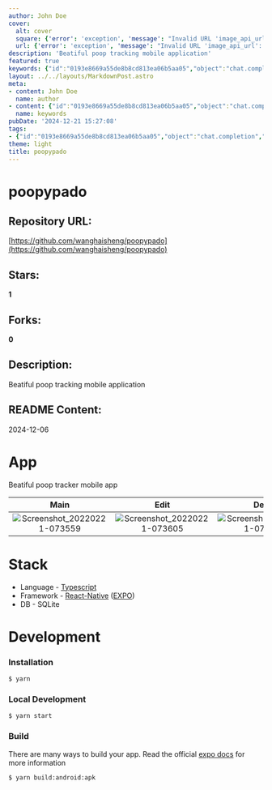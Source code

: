 ```yaml
---
author: John Doe
cover:
  alt: cover
  square: {'error': 'exception', 'message': "Invalid URL 'image_api_url': No scheme supplied. Perhaps you meant https://image_api_url?"}
  url: {'error': 'exception', 'message': "Invalid URL 'image_api_url': No scheme supplied. Perhaps you meant https://image_api_url?"}
description: 'Beatiful poop tracking mobile application'
featured: true
keywords: {"id":"0193e8669a55de8b8cd813ea06b5aa05","object":"chat.completion","created":1734770858,"model":"Qwen/Qwen2.5-7B-Instruct","choices":[{"index":0,"message":{"role":"assistant","content":"### Keywords:\n- poop tracking\n- mobile application\n- 2024\n- beautiful\n- screenshot\n- Typescript\n- React-Native\n- EXPO\n- SQLite\n\n### Tags:\n- #App\n- #Development\n- #MobileApp\n- #Typescript\n- #ReactNative\n- #EXPO\n- #SQLite"},"finish_reason":"stop"}],"usage":{"prompt_tokens":449,"completion_tokens":74,"total_tokens":523},"system_fingerprint":""}
layout: ../../layouts/MarkdownPost.astro
meta:
- content: John Doe
  name: author
- content: {"id":"0193e8669a55de8b8cd813ea06b5aa05","object":"chat.completion","created":1734770858,"model":"Qwen/Qwen2.5-7B-Instruct","choices":[{"index":0,"message":{"role":"assistant","content":"### Keywords:\n- poop tracking\n- mobile application\n- 2024\n- beautiful\n- screenshot\n- Typescript\n- React-Native\n- EXPO\n- SQLite\n\n### Tags:\n- #App\n- #Development\n- #MobileApp\n- #Typescript\n- #ReactNative\n- #EXPO\n- #SQLite"},"finish_reason":"stop"}],"usage":{"prompt_tokens":449,"completion_tokens":74,"total_tokens":523},"system_fingerprint":""}
  name: keywords
pubDate: '2024-12-21 15:27:08'
tags:
- {"id":"0193e8669a55de8b8cd813ea06b5aa05","object":"chat.completion","created":1734770858,"model":"Qwen/Qwen2.5-7B-Instruct","choices":[{"index":0,"message":{"role":"assistant","content":"### Keywords:\n- poop tracking\n- mobile application\n- 2024\n- beautiful\n- screenshot\n- Typescript\n- React-Native\n- EXPO\n- SQLite\n\n### Tags:\n- #App\n- #Development\n- #MobileApp\n- #Typescript\n- #ReactNative\n- #EXPO\n- #SQLite"},"finish_reason":"stop"}],"usage":{"prompt_tokens":449,"completion_tokens":74,"total_tokens":523},"system_fingerprint":""}
theme: light
title: poopypado
---
```


# poopypado

## Repository URL: 
[https://github.com/wanghaisheng/poopypado](https://github.com/wanghaisheng/poopypado)

## Stars: 
**1**

## Forks: 
**0**

## Description: 
Beatiful poop tracking mobile application

## README Content: 
2024-12-06

# App

Beatiful poop tracker mobile app


Main             |  Edit|  Detail
:-------------------------:|:-------------------------:|:-------------------------:
![Screenshot_20220221-073559](https://user-images.githubusercontent.com/25893551/155022299-8f46df4f-aa82-427f-bd0d-03c3d5fc4bc3.jpg) | ![Screenshot_20220221-073605](https://user-images.githubusercontent.com/25893551/155022285-b4515bda-9dcc-4272-a203-23ee1133bb6a.jpg)  |  ![Screenshot_20220221-073701](https://user-images.githubusercontent.com/25893551/155022296-9cbef639-8b58-48f9-9a1d-c6c4202a22a1.jpg)

# Stack

- Language - [Typescript](https://www.typescriptlang.org/)
- Framework - [React-Native](https://reactnative.dev/) ([EXPO](https://docs.expo.dev/))
- DB - SQLite

# Development

### Installation

```
$ yarn
```

### Local Development

```
$ yarn start
```

### Build

There are many ways to build your app. Read the official [expo docs](https://docs.expo.dev/build/setup/) for more information

```
$ yarn build:android:apk
```

